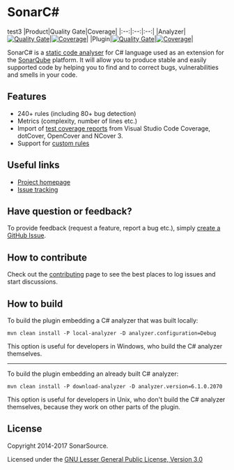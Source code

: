 # SonarC#
test3
|Product|Quality Gate|Coverage|
|:--:|:--:|:--:|
|Analyzer|[![Quality Gate](https://next.sonarqube.com/sonarqube/api/badges/gate?key=sonaranalyzer-csharp-vbnet)](https://next.sonarqube.com/sonarqube/dashboard?id=sonaranalyzer-csharp-vbnet)|[![Coverage](https://next.sonarqube.com/sonarqube/api/badges/measure?key=sonaranalyzer-csharp-vbnet&metric=coverage)](https://next.sonarqube.com/sonarqube/component_measures/domain/Coverage?id=sonaranalyzer-csharp-vbnet)|
|Plugin|[![Quality Gate](https://next.sonarqube.com/sonarqube/api/badges/gate?key=org.sonarsource.dotnet%3Asonar-csharp)](https://next.sonarqube.com/sonarqube/dashboard?id=org.sonarsource.dotnet%3Asonar-csharp)|[![Coverage](https://next.sonarqube.com/sonarqube/api/badges/measure?key=org.sonarsource.dotnet%3Asonar-csharp&metric=coverage)](https://next.sonarqube.com/sonarqube/component_measures/domain/Coverage?id=org.sonarsource.dotnet%3Asonar-csharp)|

SonarC# is a [static code analyser](https://en.wikipedia.org/wiki/Static_program_analysis) for C# language used as an extension for the [SonarQube](http://www.sonarqube.org/) platform. It will allow you to produce stable and easily supported code by helping you to find and to correct bugs, vulnerabilities and smells in your code.

## Features

* 240+ rules (including 80+ bug detection)
* Metrics (complexity, number of lines etc.)
* Import of [test coverage reports](https://docs.sonarqube.org/x/CoBh) from Visual Studio Code Coverage, dotCover, OpenCover and NCover 3.
* Support for [custom rules](https://github.com/SonarSource-VisualStudio/sonarqube-roslyn-sdk)

## Useful links

* [Project homepage](https://redirect.sonarsource.com/plugins/csharp.html)
* [Issue tracking](https://github.com/SonarSource/sonar-csharp/issues)

## Have question or feedback?

To provide feedback (request a feature, report a bug etc.), simply [create a GitHub Issue](https://github.com/SonarSource/sonar-csharp/issues).

## How to contribute

Check out the [contributing](CONTRIBUTING.md) page to see the best places to log issues and start discussions.

## How to build

To build the plugin embedding a C# analyzer that was built locally:

    mvn clean install -P local-analyzer -D analyzer.configuration=Debug

This option is useful for developers in Windows,
who build the C# analyzer themselves.

---

To build the plugin embedding an already built C# analyzer:

    mvn clean install -P download-analyzer -D analyzer.version=6.1.0.2070

This option is useful for developers in Unix,
who don't build the C# analyzer themselves,
because they work on other parts of the plugin.

## License

Copyright 2014-2017 SonarSource.

Licensed under the [GNU Lesser General Public License, Version 3.0](http://www.gnu.org/licenses/lgpl.txt)
